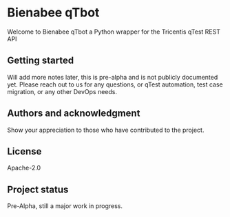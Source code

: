 # Bienabee qTbot

Welcome to Bienabee qTbot a Python wrapper for the Tricentis qTest REST API

## Getting started

Will add more notes later, this is pre-alpha and is not publicly documented yet.
Please reach out to us for any questions, or qTest automation, test case migration, 
or any other DevOps needs.

## Authors and acknowledgment
Show your appreciation to those who have contributed to the project.

## License
Apache-2.0

## Project status
Pre-Alpha, still a major work in progress.
